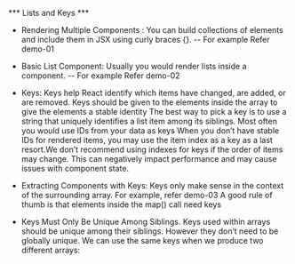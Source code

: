 *** Lists and Keys ***    

* Rendering Multiple Components :
You can build collections of elements and include them in JSX using curly braces {}.
-- For example Refer demo-01

* Basic List Component:
Usually you would render lists inside a component.
-- For example Refer demo-02

* Keys:
Keys help React identify which items have changed, are added, or are removed. Keys should be given to the elements inside the array to give the elements a stable identity
The best way to pick a key is to use a string that uniquely identifies a list item among its siblings. Most often you would use IDs from your data as keys
When you don’t have stable IDs for rendered items, you may use the item index as a key as a last resort.We don’t recommend using indexes for keys if the order of items may change. This can negatively impact performance and may cause issues with component state.

* Extracting Components with Keys:
Keys only make sense in the context of the surrounding array.
For example, refer demo-03
A good rule of thumb is that elements inside the map() call need keys

* Keys Must Only Be Unique Among Siblings.
Keys used within arrays should be unique among their siblings. 
However they don’t need to be globally unique. We can use the same keys when we produce two different arrays: